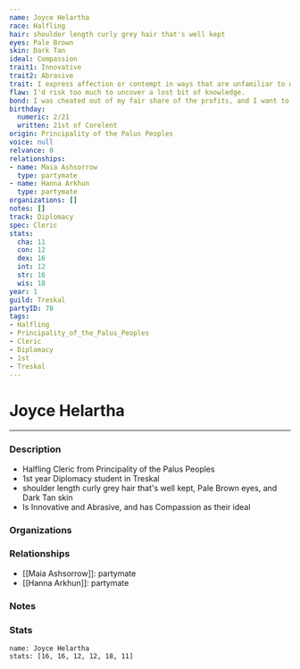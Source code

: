 ```yaml
---
name: Joyce Helartha
race: Halfling
hair: shoulder length curly grey hair that's well kept
eyes: Pale Brown
skin: Dark Tan
ideal: Compassion
trait1: Innovative
trait2: Abrasive
trait: I express affection or contempt in ways that are unfamiliar to others.
flaw: I'd risk too much to uncover a lost bit of knowledge.
bond: I was cheated out of my fair share of the profits, and I want to get my due.
birthday:
  numeric: 2/21
  written: 21st of Corelent
origin: Principality of the Palus Peoples
voice: null
relvance: 0
relationships:
- name: Maia Ashsorrow
  type: partymate
- name: Hanna Arkhun
  type: partymate
organizations: []
notes: []
track: Diplomacy
spec: Cleric
stats:
  cha: 11
  con: 12
  dex: 16
  int: 12
  str: 16
  wis: 18
year: 1
guild: Treskal
partyID: 78
tags:
- Halfling
- Principality_of_the_Palus_Peoples
- Cleric
- Diplomacy
- 1st
- Treskal
---
```

# Joyce Helartha
---
### Description
- Halfling Cleric from Principality of the Palus Peoples
- 1st year Diplomacy student in Treskal
- shoulder length curly grey hair that's well kept, Pale Brown eyes, and Dark Tan skin
- Is Innovative and Abrasive, and has Compassion as their ideal

### Organizations

### Relationships
- [[Maia Ashsorrow]]: partymate
- [[Hanna Arkhun]]: partymate

### Notes

### Stats
```statblock
name: Joyce Helartha
stats: [16, 16, 12, 12, 18, 11]
```